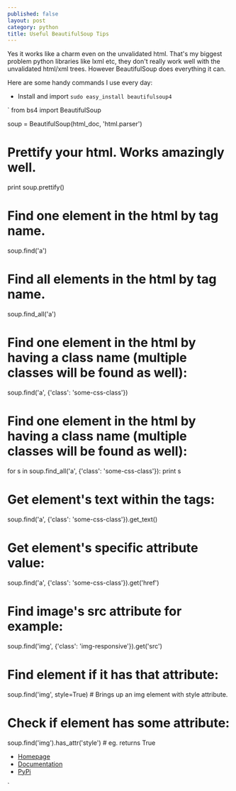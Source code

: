 ```yaml
---
published: false
layout: post
category: python
title: Useful BeautifulSoup Tips
---
```

Yes it works like a charm even on the unvalidated html. That's my biggest problem python libraries like lxml etc, they don't really work well with the unvalidated html/xml trees. However BeautifulSoup does everything it can.

Here are some handy commands I use every day:

* Install and import 
`sudo easy_install beautifulsoup4`

`
from bs4 import BeautifulSoup

soup = BeautifulSoup(html_doc, 'html.parser')

# Prettify your html. Works amazingly well.
print soup.prettify()

# Find one element in the html by tag name.
soup.find('a')

# Find all elements in the html by tag name.
soup.find_all('a')

# Find one element in the html by having a class name (multiple classes will be found as well):
soup.find('a', {'class': 'some-css-class'})

# Find one element in the html by having a class name (multiple classes will be found as well):
for s in soup.find_all('a', {'class': 'some-css-class'}):
	print s
    
# Get element's text within the tags:
soup.find('a', {'class': 'some-css-class'}).get_text()

# Get element's specific attribute value:
soup.find('a', {'class': 'some-css-class'}).get('href')

# Find image's src attribute for example:
soup.find('img', {'class': 'img-responsive'}).get('src')

# Find element if it has that attribute:
soup.find('img', style=True)  # Brings up an img element with style attribute.

# Check if element has some attribute:
soup.find('img').has_attr('style')  # eg. returns True

* [Homepage](https://www.crummy.com/software/BeautifulSoup/)
* [Documentation](https://www.crummy.com/software/BeautifulSoup/bs4/doc/)
* [PyPi](https://pypi.python.org/pypi/beautifulsoup4)

`